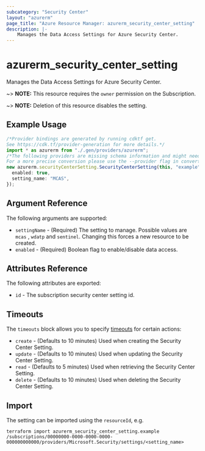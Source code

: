 ```yaml
---
subcategory: "Security Center"
layout: "azurerm"
page_title: "Azure Resource Manager: azurerm_security_center_setting"
description: |-
    Manages the Data Access Settings for Azure Security Center.
---
```


# azurerm\_security\_center\_setting

Manages the Data Access Settings for Azure Security Center.

\~> **NOTE:** This resource requires the `owner` permission on the Subscription.

\~> **NOTE:** Deletion of this resource disables the setting.

## Example Usage

```typescript
/*Provider bindings are generated by running cdktf get.
See https://cdk.tf/provider-generation for more details.*/
import * as azurerm from "./.gen/providers/azurerm";
/*The following providers are missing schema information and might need manual adjustments to synthesize correctly: azurerm.
For a more precise conversion please use the --provider flag in convert.*/
new azurerm.securityCenterSetting.SecurityCenterSetting(this, "example", {
  enabled: true,
  setting_name: "MCAS",
});

```

## Argument Reference

The following arguments are supported:

* `settingName` - (Required) The setting to manage. Possible values are `mcas` , `wdatp` and `sentinel`. Changing this forces a new resource to be created.
* `enabled` - (Required) Boolean flag to enable/disable data access.

## Attributes Reference

The following attributes are exported:

* `id` - The subscription security center setting id.

## Timeouts

The `timeouts` block allows you to specify [timeouts](https://www.terraform.io/language/resources/syntax#operation-timeouts) for certain actions:

* `create` - (Defaults to 10 minutes) Used when creating the Security Center Setting.
* `update` - (Defaults to 10 minutes) Used when updating the Security Center Setting.
* `read` - (Defaults to 5 minutes) Used when retrieving the Security Center Setting.
* `delete` - (Defaults to 10 minutes) Used when deleting the Security Center Setting.

## Import

The setting can be imported using the `resourceId`, e.g.

```shell
terraform import azurerm_security_center_setting.example /subscriptions/00000000-0000-0000-0000-000000000000/providers/Microsoft.Security/settings/<setting_name>
```
